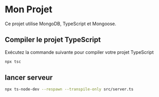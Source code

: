 # Mon Projet

Ce projet utilise MongoDB, TypeScript et Mongoose.

## Compiler le projet TypeScript

Exécutez la commande suivante pour compiler votre projet TypeScript

```bash
npx tsc
```

## lancer serveur

```bash
npx ts-node-dev --respawn --transpile-only src/server.ts
```
